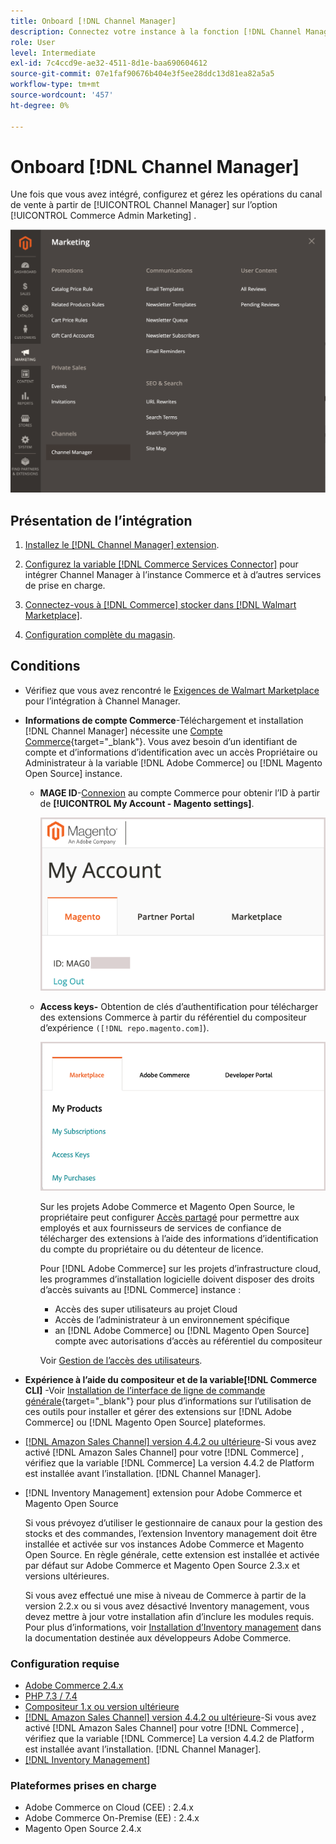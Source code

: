 ```yaml
---
title: Onboard [!DNL Channel Manager]
description: Connectez votre instance à la fonction [!DNL Channel Manager] en suivant quelques étapes d’intégration.
role: User
level: Intermediate
exl-id: 7c4ccd9e-ae32-4511-8d1e-baa690604612
source-git-commit: 07e1faf90676b404e3f5ee28ddc13d81ea82a5a5
workflow-type: tm+mt
source-wordcount: '457'
ht-degree: 0%

---
```



# Onboard [!DNL Channel Manager]

Une fois que vous avez intégré, configurez et gérez les opérations du canal de vente à partir de [!UICONTROL Channel Manager] sur l’option [!UICONTROL Commerce Admin Marketing] .

![[!DNL Channel Manager] dans la vue Admin](assets/channel-manager-admin-view.png)

## Présentation de l’intégration

1. [Installez le [!DNL Channel Manager] extension](install.md).

1. [Configurez la variable [!DNL Commerce Services Connector]](connect.md) pour intégrer Channel Manager à l’instance Commerce et à d’autres services de prise en charge.

1. [Connectez-vous à [!DNL Commerce] stocker dans [!DNL Walmart Marketplace]](connect.md).

1. [Configuration complète du magasin](complete-store-setup.md).

## Conditions

- Vérifiez que vous avez rencontré le [Exigences de Walmart Marketplace](walmart-requirements.md) pour l’intégration à Channel Manager.

- **Informations de compte Commerce**-Téléchargement et installation [!DNL Channel Manager] nécessite une [Compte Commerce](https://docs.magento.com/user-guide/magento/magento-account.html){target=&quot;_blank&quot;}. Vous avez besoin d’un identifiant de compte et d’informations d’identification avec un accès Propriétaire ou Administrateur à la variable [!DNL Adobe Commerce] ou [!DNL Magento Open Source] instance.

   - **MAGE ID**-[Connexion](https://account.magento.com/customer/account/login/) au compte Commerce pour obtenir l’ID à partir de **[!UICONTROL My Account - Magento settings]**.

      ![[!DNL MAGEID] dans les paramètres du compte Commerce ;](assets/mageid-my-commerce-account.png)

   - **Access keys-** Obtention de clés d’authentification pour télécharger des extensions Commerce à partir du référentiel du compositeur d’expérience `([!DNL repo.magento.com]`).

      ![[!UICONTROL Commerce Marketplace access keys]](assets/commerce-marketplace-access-keys.png)

      Sur les projets Adobe Commerce et Magento Open Source, le propriétaire peut configurer [Accès partagé](https://docs.magento.com/user-guide/magento/magento-account-share.html) pour permettre aux employés et aux fournisseurs de services de confiance de télécharger des extensions à l’aide des informations d’identification du compte du propriétaire ou du détenteur de licence.

      Pour [!DNL Adobe Commerce] sur les projets d’infrastructure cloud, les programmes d’installation logicielle doivent disposer des droits d’accès suivants au [!DNL Commerce] instance :

      - Accès des super utilisateurs au projet Cloud
      - Accès de l’administrateur à un environnement spécifique
      - an [!DNL Adobe Commerce] ou [!DNL Magento Open Source] compte avec autorisations d’accès au référentiel du compositeur

      Voir [Gestion de l’accès des utilisateurs](https://devdocs.magento.com/cloud/project/user-admin.html).


- **Expérience à l’aide du compositeur et de la variable[!DNL Commerce CLI]** -Voir [Installation de l’interface de ligne de commande générale](https://devdocs.magento.com/extensions/install/){target=&quot;_blank&quot;} pour plus d’informations sur l’utilisation de ces outils pour installer et gérer des extensions sur [!DNL Adobe Commerce] ou [!DNL Magento Open Source] plateformes.

- [[!DNL Amazon Sales Channel] version 4.4.2 ou ultérieure](https://experienceleague.adobe.com/docs/commerce-channels/amazon/release-notes.html)-Si vous avez activé [!DNL Amazon Sales Channel] pour votre [!DNL Commerce] , vérifiez que la variable [!DNL Commerce] La version 4.4.2 de Platform est installée avant l’installation. [!DNL Channel Manager].

- [!DNL Inventory Management] extension pour Adobe Commerce et Magento Open Source

   Si vous prévoyez d’utiliser le gestionnaire de canaux pour la gestion des stocks et des commandes, l’extension Inventory management doit être installée et activée sur vos instances Adobe Commerce et Magento Open Source. En règle générale, cette extension est installée et activée par défaut sur Adobe Commerce et Magento Open Source 2.3.x et versions ultérieures.

   Si vous avez effectué une mise à niveau de Commerce à partir de la version 2.2.x ou si vous avez désactivé Inventory management, vous devez mettre à jour votre installation afin d’inclure les modules requis. Pour plus d’informations, voir [Installation d’Inventory management](https://devdocs.magento.com/extensions/inventory-management/) dans la documentation destinée aux développeurs Adobe Commerce.

### Configuration requise

- [Adobe Commerce 2.4.x](https://devdocs.magento.com/release/released-versions.html)
- [PHP 7.3 / 7.4](https://devdocs.magento.com/guides/v2.4/install-gde/prereq/php-settings.html)
- [Compositeur 1.x ou version ultérieure](https://devdocs.magento.com/cloud/reference/cloud-composer.html)
- [[!DNL Amazon Sales Channel] version 4.4.2 ou ultérieure](https://experienceleague.adobe.com/docs/commerce-channels/amazon/release-notes.html)-Si vous avez activé [!DNL Amazon Sales Channel] pour votre [!DNL Commerce] , vérifiez que la variable [!DNL Commerce] La version 4.4.2 de Platform est installée avant l’installation. [!DNL Channel Manager].
- [[!DNL Inventory Management]](https://devdocs.magento.com/extensions/inventory-management/)

### Plateformes prises en charge

- Adobe Commerce on Cloud (CEE) : 2.4.x
- Adobe Commerce On-Premise (EE) : 2.4.x
- Magento Open Source 2.4.x
